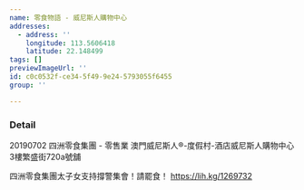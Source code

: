 ```yaml
---
name: 零食物語 - 威尼斯人購物中心
addresses:
  - address: ''
    longitude: 113.5606418
    latitude: 22.148499
tags: []
previewImageUrl: ''
id: c0c0532f-ce34-5f49-9e24-5793055f6455
group: ''

---
```

### Detail
20190702
四洲零食集團 - 零售業
澳門威尼斯人®-度假村-酒店威尼斯人購物中心3樓繁盛街720a號舖

四洲零食集團太子女支持撐警集會！請罷食！
https://lih.kg/1269732

